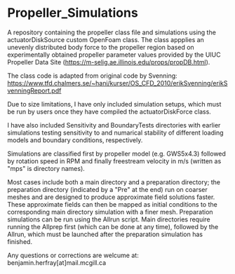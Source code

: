 # Propeller_Simulations
A repository containing the propeller class file and simulations using the actuatorDiskSource custom OpenFoam class. The class appplies an unevenly distributed body force to the propeller region based on experimentally obtained propeller parameter values provided by the UIUC Propeller Data Site (https://m-selig.ae.illinois.edu/props/propDB.html).

The class code is adapted from original code by Svenning: https://www.tfd.chalmers.se/~hani/kurser/OS_CFD_2010/erikSvenning/erikSvenningReport.pdf 


Due to size limitations, I have only included simulation setups, which must be run by users once they have compiled the actuatorDiskForce class.

I have also included Sensitivity and BoundaryTests directories with earlier simulations testing sensitivity to and numarical stability of different loading models and boundary conditions, respectively.

Simulations are classified first by propeller model (e.g. GWS5x4.3) followed by rotation speed in RPM and finally freestream velocity in m/s (written as "mps" is directory names).

Most cases include both a main directory and a preparation directory; the preparation directory (indicated by a "Pre" at the end) run on coarser meshes and are designed to produce approximate field solutions faster. These approximate fields can then be mapped as initial conditions to the corresponding main directory simulation with a finer mesh. Preparation simulations can be run using the Allrun script. Main directories require running the Allprep first (which can be done at any time), followed by the Allrun, which must be launched after the preparation simulation has finished.

Any questions or corrections are welcume at: benjamin.herfray[at]mail.mcgill.ca
